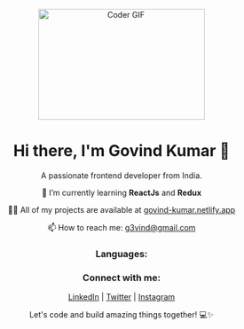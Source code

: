 <div style="display:flex, flex-direction:column">
  <p align="center">
  <img alt="Coder GIF" height="200" width="300" src="https://images.squarespace-cdn.com/content/v1/5769fc401b631bab1addb2ab/1541580611624-TE64QGKRJG8SWAIUS7NS/ke17ZwdGBToddI8pDm48kPoswlzjSVMM-SxOp7CV59BZw-zPPgdn4jUwVcJE1ZvWQUxwkmyExglNqGp0IvTJZamWLI2zvYWH8K3-s_4yszcp2ryTI0HqTOaaUohrI8PI6FXy8c9PWtBlqAVlUS5izpdcIXDZqDYvprRqZ29Pw0o/coding-freak.gif" />
</p>

<h1 align="center">Hi there, I'm Govind Kumar 👋</h1>

<p align="center">A passionate frontend developer from India.</p>

<p align="center">🌱 I’m currently learning <strong>ReactJs</strong> and <strong>Redux</strong></p>
<p align="center">👨‍💻 All of my projects are available at <a href="https://govind-kumar.netlify.app/">govind-kumar.netlify.app</a></p>
<p align="center">📫 How to reach me: <a href="mailto:g3vind@gmail.com">g3vind@gmail.com</a></p>

<h3 align="center">Languages:</h3>
<!-- Add your language icons here, align them center if needed -->

<h3 align="center">Connect with me:</h3>
<p align="center">
  <a href="https://www.linkedin.com/in/g3vind">LinkedIn</a> | <a href="https://twitter.com/g3vind">Twitter</a> | <a href="https://www.instagram.com/govindxingh/">Instagram</a>
</p>

<p align="center">Let's code and build amazing things together! 💻✨</p>
</div>
